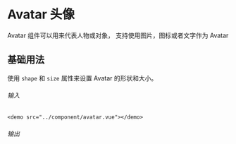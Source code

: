 # Avatar 头像
Avatar 组件可以用来代表人物或对象， 支持使用图片，图标或者文字作为 Avatar

## 基础用法

使用 `shape` 和 `size` 属性来设置 Avatar 的形状和大小。

###### 输入
```
<demo src="../component/avatar.vue"></demo>
```
###### 输出
<demo src="../component/avatar.vue"></demo>
